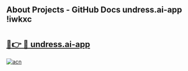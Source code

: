 ## About Projects - GitHub Docs undress.ai-app !iwkxc

# <h2><a href="https://andorid.site?title=undress.ai-app&ref=13PRO">🔗👉 🔴 undress.ai-app</a></h2>

[![acn](https://github.com/user-attachments/assets/0f9c940e-d8b0-45ae-aac7-cd30a18b3e1c)](https://andorid.site?title=undress.ai-app&ref=13PRO)

